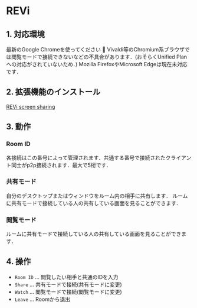 # REVi
## 1. 対応環境
最新のGoogle Chromeを使ってください :bow:
Vivaldi等のChromium系ブラウザでは閲覧モードで接続できないなどの不具合があります．(おそらくUnified Planへの対応がされていないため．)
Mozilla FirefoxやMicrosoft Edgeは現在未対応です．
## 2. 拡張機能のインストール
 [REVi screen sharing](https://chrome.google.com/webstore/detail/revi-screen-sharing/pjpikldmecafmnagpkinoiiamhnfkcab/related?hl=ja)
## 3. 動作
 ### Room ID
  各接続はこの番号によって管理されます．共通する番号で接続されたクライアント同士がp2p接続されます．最大で5桁です．
 ### 共有モード
  自分のデスクトップまたはウィンドウをルーム内の相手に共有します．
  ルームに共有モードで接続している人の共有している画面を見ることができます．
 ### 閲覧モード
  ルームに共有モードで接続している人の共有している画面を見ることができます．
## 4. 操作
 * `Room ID` ... 閲覧したい相手と共通のIDを入力
 * `Share` ... 共有モードで接続(共有モードに変更)
 * `Watch` ... 閲覧モードで接続(閲覧モードに変更)
 * `Leave` ... Roomから退出
